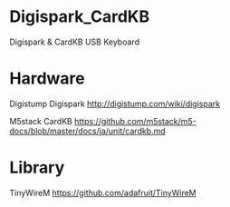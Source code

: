 # Digispark_CardKB
Digispark &amp; CardKB USB Keyboard

# Hardware
Digistump Digispark
http://digistump.com/wiki/digispark

M5stack CardKB
https://github.com/m5stack/m5-docs/blob/master/docs/ja/unit/cardkb.md

# Library
TinyWireM
https://github.com/adafruit/TinyWireM
